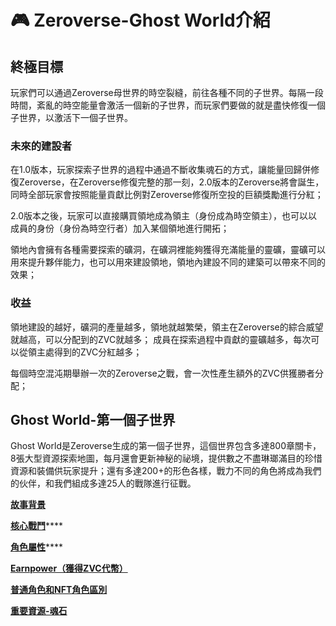 # 🎮 Zeroverse-Ghost World介紹

## 終極目標

玩家們可以通過Zeroverse母世界的時空裂縫，前往各種不同的子世界。每隔一段時間，紊亂的時空能量會激活一個新的子世界，而玩家們要做的就是盡快修復一個子世界，以激活下一個子世界。

### 未來的建設者

在1.0版本，玩家探索子世界的過程中通過不斷收集魂石的方式，讓能量回歸併修復Zeroverse，在Zeroverse修復完整的那一刻，2.0版本的Zeroverse將會誕生，同時全部玩家會按照能量貢獻比例對Zeroverse修復所空投的巨額獎勵進行分紅；&#x20;

2.0版本之後，玩家可以直接購買領地成為領主（身份成為時空領主），也可以以成員的身份（身份為時空行者）加入某個領地進行開拓；

領地內會擁有各種需要探索的礦洞，在礦洞裡能夠獲得充滿能量的靈礦，靈礦可以用來提升夥伴能力，也可以用來建設領地，領地內建設不同的建築可以帶來不同的效果；&#x20;

### 收益&#x20;

領地建設的越好，礦洞的產量越多，領地就越繁榮，領主在Zeroverse的綜合威望就越高，可以分配到的ZVC就越多； 成員在探索過程中貢獻的靈礦越多，每次可以從領主處得到的ZVC分紅越多；&#x20;

每個時空混沌期舉辦一次的Zeroverse之戰，會一次性產生額外的ZVC供獲勝者分配；

## Ghost World-第一個子世界

Ghost World是Zeroverse生成的第一個子世界，這個世界包含多達800章關卡，8張大型資源探索地圖，每月還會更新神秘的祕境，提供數之不盡琳瑯滿目的珍惜資源和裝備供玩家提升；還有多達200+的形色各樣，戰力不同的角色將成為我們的伙伴，和我們組成多達25人的戰隊進行征戰。

****[**故事背景**](gu-shi-bei-jing.md)****

[**核心戰鬥**](he-xin-zhan-dou.md)****

[**角色屬性**](jiao-se-shu-xing.md)****

****[**Earnpower（獲得ZVC代幣）**](../kuai-su-kai-shi/huo-de-zvc-dai-bi.md)****

****[**普通角色和NFT角色區別**](earnpower-huo-de-zvc-dai-bi.md)****

****[**重要資源-魂石**](zhong-yao-zi-yuan-hun-shi.md)****

